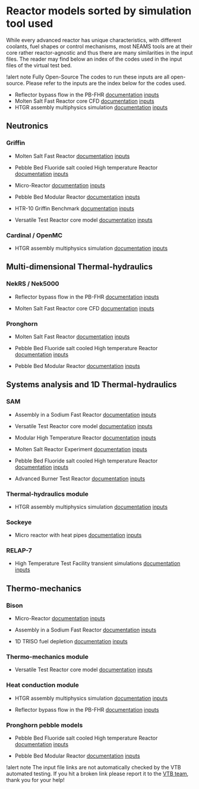 # Reactor models sorted by simulation tool used

While every advanced reactor has unique characteristics, with different coolants, fuel shapes or
control mechanisms, most NEAMS tools are at their core rather reactor-agnostic and thus there
are many similarities in the input files. The reader may find below an index of the codes used
in the input files of the virtual test bed.

!alert note Fully Open-Source
The codes to run these inputs are all open-source. Please refer to the inputs are the index below for the codes used.
- Reflector bypass flow in the PB-FHR [documentation](pbfhr/reflector.md) [inputs](https://github.com/idaholab/virtual_test_bed/tree/main/pbfhr/reflector)
- Molten Salt Fast Reactor core CFD [documentation](msr/msfr/nek5000_cfd_model.md) [inputs](https://github.com/idaholab/virtual_test_bed/tree/main/msr/msfr/core_cfd)
- HTGR assembly multiphysics simulation [documentation](htgr/assembly/index.md) [inputs](https://github.com/idaholab/virtual_test_bed/tree/htgr/assembly)


## Neutronics

### Griffin

- Molten Salt Fast Reactor [documentation](msr/msfr/griffin_pgh_model.md) [inputs](https://github.com/idaholab/virtual_test_bed/tree/main/msr/msfr/steady)

- Pebble Bed Fluoride salt cooled High temperature Reactor [documentation](pbfhr/steady/griffin_pgh_model.md) [inputs](https://github.com/idaholab/virtual_test_bed/tree/main/pbfhr/steady)

- Micro-Reactor [documentation](mrad/index.md) [inputs](https://github.com/idaholab/virtual_test_bed/tree/main/mrad/steady)

- Pebble Bed Modular Reactor [documentation](htgr/pbmr/index.md) [inputs](https://github.com/idaholab/virtual_test_bed/tree/main/htgr/pbmr400/steady)

- HTR-10 Griffin Benchmark [documentation](htgr/htr10/index.md) [inputs](https://github.com/idaholab/virtual_test_bed/tree/main/htgr/htr10)

- Versatile Test Reactor core model [documentation](sfr/vtr/index.md) [inputs](https://github.com/idaholab/virtual_test_bed/tree/main/sfr/vtr)


### Cardinal / OpenMC

- HTGR assembly multiphysics simulation [documentation](htgr/assembly/index.md) [inputs](https://github.com/idaholab/virtual_test_bed/tree/htgr/assembly)


## Multi-dimensional Thermal-hydraulics

### NekRS / Nek5000

- Reflector bypass flow in the PB-FHR [documentation](pbfhr/reflector.md) [inputs](https://github.com/idaholab/virtual_test_bed/tree/main/pbfhr/reflector)

- Molten Salt Fast Reactor core CFD [documentation](msr/msfr/nek5000_cfd_model.md) [inputs](https://github.com/idaholab/virtual_test_bed/tree/main/msr/msfr/core_cfd)


### Pronghorn

- Molten Salt Fast Reactor [documentation](msr/msfr/griffin_pgh_transient_model.md) [inputs](https://github.com/idaholab/virtual_test_bed/tree/main/msr/msfr/transient)

- Pebble Bed Fluoride salt cooled High temperature Reactor [documentation](pbfhr/steady/griffin_pgh_model.md) [inputs](https://github.com/idaholab/virtual_test_bed/tree/main/pbfhr/steady)

- Pebble Bed Modular Reactor [documentation](htgr/pbmr/index.md) [inputs](https://github.com/idaholab/virtual_test_bed/tree/main/htgr/pbmr400/transient)


## Systems analysis and 1D Thermal-hydraulics

### SAM

- Assembly in a Sodium Fast Reactor [documentation](sfr/single_assembly/sfr.md) [inputs](https://github.com/idaholab/virtual_test_bed/tree/main/sfr/single_assembly)

- Versatile Test Reactor core model [documentation](sfr/vtr/index.md) [inputs](https://github.com/idaholab/virtual_test_bed/tree/main/sfr/vtr)

- Modular High Temperature Reactor [documentation](mhtgr/sam_mhtgr_model.md) [inputs](https://github.com/idaholab/virtual_test_bed/blob/main/htgr/mhtgr)

- Molten Salt Reactor Experiment [documentation](msr/msre/msre_sam_model.md) [inputs](https://github.com/idaholab/virtual_test_bed/tree/main/msr/msre)

- Pebble Bed Fluoride salt cooled High temperature Reactor [documentation](pbfhr/pbfhr_sam/pbfhr_sam.md) [inputs](https://github.com/idaholab/virtual_test_bed/tree/main/pbfhr/sam_model)

- Advanced Burner Test Reactor [documentation](sfr/abtr/abtr.md) [inputs](https://github.com/idaholab/virtual_test_bed/tree/main/sfr/abtr)


### Thermal-hydraulics module

- HTGR assembly multiphysics simulation [documentation](htgr/assembly/index.md) [inputs](https://github.com/idaholab/virtual_test_bed/tree/htgr/assembly)


### Sockeye

- Micro reactor with heat pipes [documentation](mrad/index.md) [inputs](https://github.com/idaholab/virtual_test_bed/tree/main/mrad)


### RELAP-7

- High Temperature Test Facility transient simulations [documentation](htgr/httf/index.md) [inputs](https://github.com/idaholab/virtual_test_bed/tree/main/htgr/httf)


## Thermo-mechanics

### Bison

- Micro-Reactor [documentation](mrad/index.md) [inputs](https://github.com/idaholab/virtual_test_bed/tree/main/mrad/steady)

- Assembly in a Sodium Fast Reactor [documentation](sfr/single_assembly/sfr.md) [inputs](https://github.com/idaholab/virtual_test_bed/tree/main/sfr/single_assembly)

- 1D TRISO fuel depletion [documentation](htgr/triso/triso_model.md) [inputs](https://github.com/idaholab/virtual_test_bed/tree/main/htgr/triso_fuel)


### Thermo-mechanics module

- Versatile Test Reactor core model [documentation](sfr/vtr/index.md) [inputs](https://github.com/idaholab/virtual_test_bed/tree/main/sfr/vtr)


### Heat conduction module

- HTGR assembly multiphysics simulation [documentation](htgr/assembly/index.md) [inputs](https://github.com/idaholab/virtual_test_bed/tree/htgr/assembly)

- Reflector bypass flow in the PB-FHR [documentation](pbfhr/reflector.md) [inputs](https://github.com/idaholab/virtual_test_bed/tree/main/pbfhr/reflector)


### Pronghorn pebble models

- Pebble Bed Fluoride salt cooled High temperature Reactor [documentation](pbfhr/steady/griffin_pgh_model.md) [inputs](https://github.com/idaholab/virtual_test_bed/tree/main/pbfhr/steady)

- Pebble Bed Modular Reactor [documentation](htgr/pbmr/index.md) [inputs](https://github.com/idaholab/virtual_test_bed/tree/main/htgr/pbmr400/steady)



!alert note
The input file links are not automatically checked by the VTB automated testing. If you hit a broken
link please report it to the [VTB team](abdalla.aboujaoude@inl.gov), thank you for your help!
